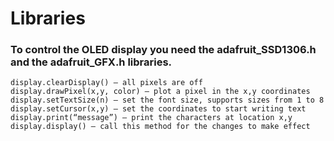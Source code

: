 # Libraries

### To control the OLED display you need the adafruit_SSD1306.h and the adafruit_GFX.h libraries.

```
display.clearDisplay() – all pixels are off
display.drawPixel(x,y, color) – plot a pixel in the x,y coordinates
display.setTextSize(n) – set the font size, supports sizes from 1 to 8
display.setCursor(x,y) – set the coordinates to start writing text
display.print(“message”) – print the characters at location x,y
display.display() – call this method for the changes to make effect
```

